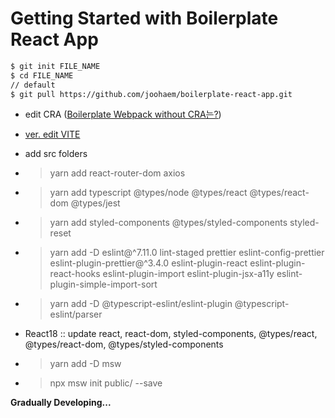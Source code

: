 # Getting Started with Boilerplate React App

```bash
$ git init FILE_NAME
$ cd FILE_NAME
// default
$ git pull https://github.com/joohaem/boilerplate-react-app.git
```

- edit CRA ([Boilerplate Webpack without CRA는?](https://snupi.tistory.com/197))
- [ver. edit VITE](https://github.com/joohaem/boilerplate-vite-react.git)
- add src folders
- > yarn add react-router-dom axios

- > yarn add typescript @types/node @types/react @types/react-dom @types/jest

- > yarn add styled-components @types/styled-components styled-reset

- > yarn add -D eslint@^7.11.0 lint-staged prettier eslint-config-prettier eslint-plugin-prettier@^3.4.0 eslint-plugin-react eslint-plugin-react-hooks eslint-plugin-import eslint-plugin-jsx-a11y eslint-plugin-simple-import-sort

- > yarn add -D @typescript-eslint/eslint-plugin @typescript-eslint/parser
- React18 :: update react, react-dom, styled-components, @types/react, @types/react-dom, @types/styled-components
- > yarn add -D msw

- > npx msw init public/ --save

**Gradually Developing...**
